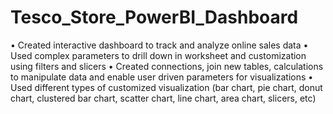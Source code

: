 # Tesco_Store_PowerBI_Dashboard
•	Created interactive dashboard to track and analyze online sales data
•	Used complex parameters to drill down in worksheet and customization using filters and slicers
•	Created connections, join new tables, calculations to manipulate data and enable user driven parameters for visualizations
•	Used different types of customized visualization (bar chart, pie chart, donut chart, clustered bar chart, scatter chart, line chart, area chart, slicers, etc)
